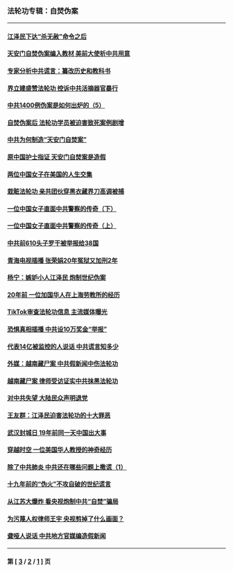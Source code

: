 ### 法轮功专辑：自焚伪案
---
#### [江泽民下达“杀无赦”命令之后](../../pages/nf5562/n13878084.md?04200430) 
#### [天安门自焚伪案编入教材 美前大使析中共用意](../../pages/nf5562/n13791932.md?04200430) 
#### [专家分析中共谎言：纂改历史和教科书](../../pages/nf5562/n13781542.md?04200430) 
#### [界立建盛赞法轮功 控诉中共活摘器官暴行](../../pages/nf5562/n13781971.md?04200430) 
#### [中共1400例伪案是如何出炉的（5）](../../pages/nf5562/n13226831.md?04200430) 
#### [自焚伪案后 法轮功学员被迫害致死案例剧增](../../pages/nf5562/n13190600.md?04200430) 
#### [中共为何制造“天安门自焚案”](../../pages/nf5562/n13183270.md?04200430) 
#### [原中国护士指证 天安门自焚案是造假](../../pages/nf5562/n13172289.md?04200430) 
#### [两位中国女子在美国的人生交集](../../pages/nf5562/n13156138.md?04200430) 
#### [栽赃法轮功 亲共团伙穿黑衣藏界刀高调被捕](../../pages/nf5562/n13073780.md?04200430) 
#### [一位中国女子直面中共警察的传奇（下）](../../pages/nf5562/n12989706.md?04200430) 
#### [一位中国女子直面中共警察的传奇（上）](../../pages/nf5562/n12985072.md?04200430) 
#### [中共前610头子罗干被举报给38国](../../pages/nf5562/n12975419.md?04200430) 
#### [青海电视插播 张荣娟20年冤狱又加刑2年](../../pages/nf5562/n12738166.md?04200430) 
#### [杨宁：嫉妒小人江泽民 炮制世纪伪案](../../pages/nf5562/n12724108.md?04200430) 
#### [20年前 一位加国华人在上海劳教所的经历](../../pages/nf5562/n12707932.md?04200430) 
#### [TikTok审查法轮功信息 主流媒体曝光](../../pages/nf5562/n12362336.md?04200430) 
#### [恐惧真相插播 中共设10万奖金“举报”](../../pages/nf5562/n12306396.md?04200430) 
#### [代表14亿被监控的人说话 中共谎言知多少](../../pages/nf5562/n12297484.md?04200430) 
#### [外媒：越南藏尸案 中共假新闻中伤法轮功](../../pages/nf5562/n12264411.md?04200430) 
#### [越南藏尸案 律师受访证实中共抹黑法轮功](../../pages/nf5562/n12261878.md?04200430) 
#### [对中共失望 大陆民众声明退党](../../pages/nf5562/n12187315.md?04200430) 
#### [王友群：江泽民迫害法轮功的十大罪恶](../../pages/nf5562/n12169074.md?04200430) 
#### [武汉封城日 19年前同一天中国出大事](../../pages/nf5562/n12150901.md?04200430) 
#### [穿越时空  一位美国华人教授的神奇经历](../../pages/nf5562/n12097460.md?04200430) 
#### [除了中共肺炎 中共还在哪些问题上撒谎（1）](../../pages/nf5562/n11955770.md?04200430) 
#### [十九年前的“伪火”不攻自破的世纪谎言](../../pages/nf5562/n11813238.md?04200430) 
#### [从江苏大爆炸 看央视炮制中共“自焚”骗局](../../pages/nf5562/n11140275.md?04200430) 
#### [为污蔑人权律师王宇 央视剪掉了什么画面？](../../pages/nf5562/n11130142.md?04200430) 
#### [聋哑人说话 中共地方官媒编造假新闻](../../pages/nf5562/n11006067.md?04200430) 

---
#### 第 [ [3](./3.md?04200430) / [2](./2.md?04200430) / [1](./1.md?04200430) ] 页
